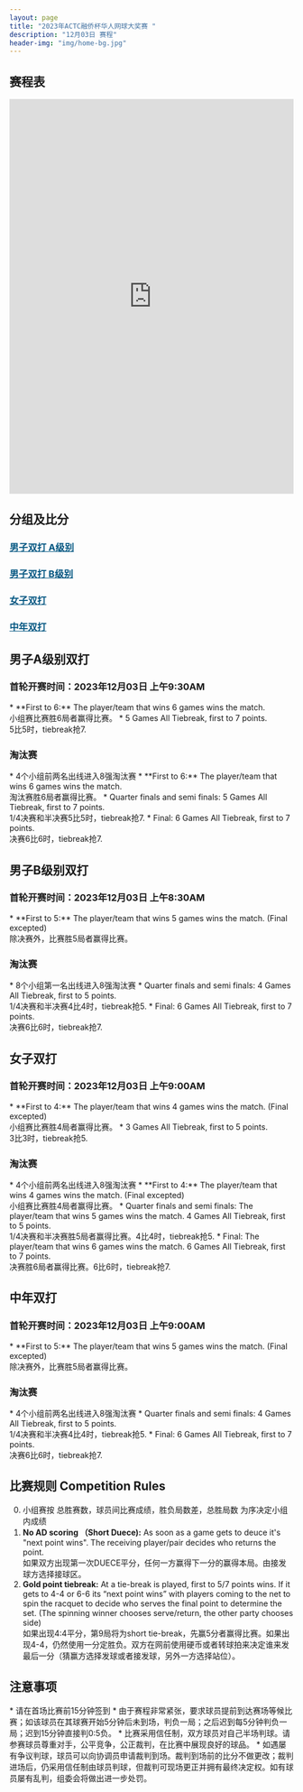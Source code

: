 ```yaml
---
layout: page
title: "2023年ACTC融侨杯华人网球大奖赛 "
description: "12月03日 赛程"
header-img: "img/home-bg.jpg"
---
```


<h2>赛程表</h2>
<iframe width="100%" height="700" frameborder="0" scrolling="auto" allowtransparency="true" src="https://docs.google.com/spreadsheets/d/e/2PACX-1vQK7qDkRsWZmhgxNjBs7aX9KVi020apFji6LcbAvQR6tlilbMaLaniHIAcvUwwh_AtOPl6_SXiMYu5x/pubhtml?gid=0&single=true"></iframe>

<h2>分组及比分</h2>
<h3> <a href="{{ site.baseurl }}/2023/draw/double_a" target="_blank" style="color:#005580">男子双打 A级别</a></h3>
<h3> <a href="{{ site.baseurl }}/2023/draw/double_b" target="_blank" style="color:#005580">男子双打 B级别</a></h3>
<h3> <a href="{{ site.baseurl }}/2023/draw/double_w" target="_blank" style="color:#005580">女子双打</a></h3>
<h3> <a href="{{ site.baseurl }}/2023/draw/double_s" target="_blank" style="color:#005580">中年双打</a></h3>


<h2><p class="text-center">男子A级别双打</p></h2>
<h3>首轮开赛时间：2023年12月03日 上午9:30AM</h3>
* **First to 6:** The player/team that wins 6 games wins the match. <br>小组赛比赛胜6局者赢得比赛。
* 5 Games All Tiebreak, first to 7 points. <br>5比5时，tiebreak抢7.
<h3>淘汰赛</h3>
* 4个小组前两名出线进入8强淘汰赛
* **First to 6:** The player/team that wins 6 games wins the match. <br>淘汰赛胜6局者赢得比赛。
* Quarter finals and semi finals: 5 Games All Tiebreak, first to 7 points. <br>1/4决赛和半决赛5比5时，tiebreak抢7.
* Final: 6 Games All Tiebreak, first to 7 points. <br>决赛6比6时，tiebreak抢7.

<h2><p class="text-center">男子B级别双打</p></h2>
<h3>首轮开赛时间：2023年12月03日 上午8:30AM</h3>
* **First to 5:** The player/team that wins 5 games wins the match. (Final excepted)<br>除决赛外，比赛胜5局者赢得比赛。
<h3>淘汰赛</h3>
* 8个小组第一名出线进入8强淘汰赛
* Quarter finals and semi finals: 4 Games All Tiebreak, first to 5 points. <br>1/4决赛和半决赛4比4时，tiebreak抢5.
* Final: 6 Games All Tiebreak, first to 7 points. <br>决赛6比6时，tiebreak抢7.

<h2><p class="text-center">女子双打</p></h2>
<h3>首轮开赛时间：2023年12月03日 上午9:00AM</h3>
* **First to 4:** The player/team that wins 4 games wins the match. (Final excepted)<br>小组赛比赛胜4局者赢得比赛。
* 3 Games All Tiebreak, first to 5 points. <br>3比3时，tiebreak抢5.
<h3>淘汰赛</h3>
* 4个小组前两名出线进入8强淘汰赛
* **First to 4:** The player/team that wins 4 games wins the match. (Final excepted)<br>小组赛比赛胜4局者赢得比赛。
* Quarter finals and semi finals: The player/team that wins 5 games wins the match. 4 Games All Tiebreak, first to 5 points. <br>1/4决赛和半决赛胜5局者赢得比赛。4比4时，tiebreak抢5.
* Final: The player/team that wins 6 games wins the match. 6 Games All Tiebreak, first to 7 points. <br>决赛胜6局者赢得比赛。6比6时，tiebreak抢7.

<h2><p class="text-center">中年双打</p></h2>
<h3>首轮开赛时间：2023年12月03日 上午9:00AM</h3>
* **First to 5:** The player/team that wins 5 games wins the match. (Final excepted)<br>除决赛外，比赛胜5局者赢得比赛。
<h3>淘汰赛</h3>
* 4个小组前两名出线进入8强淘汰赛
* Quarter finals and semi finals: 4 Games All Tiebreak, first to 5 points. <br>1/4决赛和半决赛4比4时，tiebreak抢5.
* Final: 6 Games All Tiebreak, first to 7 points. <br>决赛6比6时，tiebreak抢7.


<h2 class="page-header">比赛规则 Competition Rules</h2>

0. 小组赛按 总胜赛数，球员间比赛成绩，胜负局数差，总胜局数 为序决定小组内成绩
1. **No AD scoring （Short Duece):** As soon as a game gets to deuce it's "next point wins". The receiving player/pair decides who returns the point.<br>如果双方出现第一次DUECE平分，任何一方赢得下一分的赢得本局。由接发球方选择接球区。
2. **Gold point tiebreak:** At a tie-break is played, first to 5/7 points wins. If it gets to 4-4 or 6-6 its “next point wins” with players coming to the net to spin the racquet to decide who serves the final point to determine the set. (The spinning winner chooses serve/return, the other party chooses side)<br>如果出现4:4平分，第9局将为short tie-break，先赢5分者赢得比赛。如果出现4-4，仍然使用一分定胜负。双方在网前使用硬币或者转球拍来决定谁来发最后一分（猜赢方选择发球或者接发球，另外一方选择站位）。

<h2>注意事项</h2>
* 请在首场比赛前15分钟签到
* 由于赛程非常紧张，要求球员提前到达赛场等候比赛；如该球员在其球赛开始5分钟后未到场，判负一局；之后迟到每5分钟判负一局；迟到15分钟直接判0:5负。
* 比赛采用信任制，双方球员对自己半场判球。请参赛球员尊重对手，公平竞争，公正裁判，在比赛中展现良好的球品。
* 如遇屡有争议判球，球员可以向协调员申请裁判到场。裁判到场前的比分不做更改；裁判进场后，仍采用信任制由球员判球，但裁判可现场更正并拥有最终决定权。如有球员屡有乱判，组委会将做出进一步处罚。
